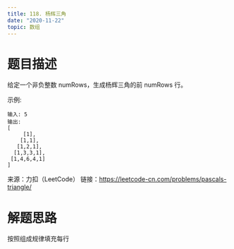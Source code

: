 ```yaml
---
title: 118. 杨辉三角
date: "2020-11-22"
topic: 数组
---
```


# 题目描述

给定一个非负整数 numRows，生成杨辉三角的前 numRows 行。


示例:

```
输入: 5
输出:
[
     [1],
    [1,1],
   [1,2,1],
  [1,3,3,1],
 [1,4,6,4,1]
]
```

来源：力扣（LeetCode）
链接：https://leetcode-cn.com/problems/pascals-triangle/

# 解题思路

按照组成规律填充每行

